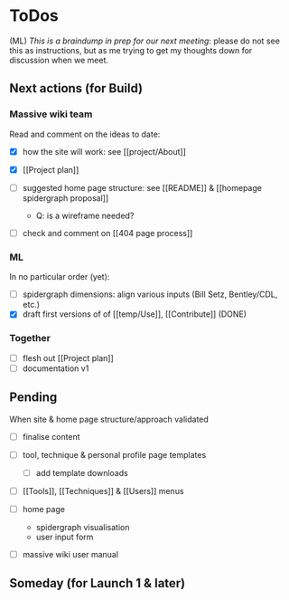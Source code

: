 
# ToDos
(ML) *This is a braindump in prep for our next meeting*: please do not see this as instructions, but as me trying to get my thoughts down for discussion when we meet.

## Next actions (for Build)

### Massive wiki team

Read and comment on the ideas to date:

* [x] how the site will work: see [[project/About]]
* [x] [[Project plan]]
* [ ] suggested home page structure: see [[README]] & [[homepage spidergraph proposal]] 
	*  Q: is a wireframe needed?
* [ ] check and comment on [[404 page process]]


### ML

In no particular order (yet):

* [ ] spidergraph dimensions: align various inputs (Bill Setz, Bentley/CDL, etc.) 
* [x] draft first versions of of [[temp/Use]], [[Contribute]] (DONE)

### Together

* [ ] flesh out [[Project plan]]
* [ ] documentation v1

## Pending

When site & home page structure/approach validated

* [ ] finalise content
* [ ] tool, technique & personal profile page templates
	* [ ] add template downloads
* [ ] [[Tools]], [[Techniques]] & [[Users]] menus
* [ ] home page 
	* spidergraph visualisation
	* user input form
* [ ] massive wiki user manual


## Someday (for Launch 1 & later)


